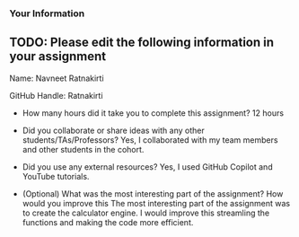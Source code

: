 ### Your Information

## TODO: Please edit the following information in your assignment

Name: Navneet Ratnakirti

GitHub Handle: Ratnakirti

- How many hours did it take you to complete this assignment?
12 hours

- Did you collaborate or share ideas with any other students/TAs/Professors?
Yes, I collaborated with my team members and other students in the cohort.

- Did you use any external resources?
Yes, I used GitHub Copilot and YouTube tutorials.

- (Optional) What was the most interesting part of the assignment? How would you improve this
The most interesting part of the assignment was to create the calculator engine. I would improve this streamling the functions and making the code more efficient.